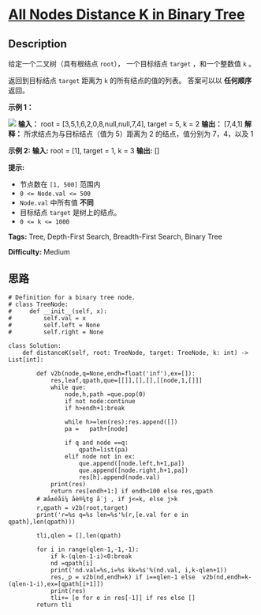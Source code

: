 # [All Nodes Distance K in Binary Tree][title]

## Description

给定一个二叉树（具有根结点 `root`）， 一个目标结点 `target` ，和一个整数值 `k` 。

返回到目标结点 `target` 距离为 `k` 的所有结点的值的列表。 答案可以以 **任何顺序** 返回。



**示例 1：**

![](https://s3-lc-upload.s3.amazonaws.com/uploads/2018/06/28/sketch0.png)
            **输入：** root = [3,5,1,6,2,0,8,null,null,7,4], target = 5, k = 2    **输出：** [7,4,1]    **解释：** 所求结点为与目标结点（值为 5）距离为 2 的结点，值分别为 7，4，以及 1    

**示例 2:**
            **输入:** root = [1], target = 1, k = 3    **输出:** []    



**提示:**

  * 节点数在 `[1, 500]` 范围内
  * `0 <= Node.val <= 500`
  * `Node.val` 中所有值 **不同**
  * 目标结点 `target` 是树上的结点。
  * `0 <= k <= 1000`




**Tags:** Tree, Depth-First Search, Breadth-First Search, Binary Tree

**Difficulty:** Medium

## 思路

``` python3
# Definition for a binary tree node.
# class TreeNode:
#     def __init__(self, x):
#         self.val = x
#         self.left = None
#         self.right = None

class Solution:
    def distanceK(self, root: TreeNode, target: TreeNode, k: int) -> List[int]:

        def v2b(node,q=None,endh=float('inf'),ex=[]):
            res,leaf,qpath,que=[[]],[],[],[[node,1,[]]]
            while que:
                node,h,path =que.pop(0)
                if not node:continue
                if h>endh+1:break

                while h>=len(res):res.append([])
                pa =   path+[node]

                if q and node ==q:
                    qpath=list(pa)
                elif node not in ex:               
                    que.append([node.left,h+1,pa])
                    que.append([node.right,h+1,pa])  
                    res[h].append(node.val)
            print(res)
            return res[endh+1:] if endh<100 else res,qpath
        # æå±éåï¼ åè®¾tg å¨j , if j<=k, else j>k
        r,qpath = v2b(root,target)
        print('r=%s q=%s len=%s'%(r,[e.val for e in qpath],len(qpath)))

        tli,qlen = [],len(qpath)

        for i in range(qlen-1,-1,-1):
            if k-(qlen-1-i)<0:break
            nd =qpath[i]
            print('nd.val=%s,i=%s kk=%s'%(nd.val, i,k-qlen+1))
            res,_p = v2b(nd,endh=k) if i==qlen-1 else  v2b(nd,endh=k-(qlen-1-i),ex=[qpath[i+1]]) 
            print(res)
            tli+= [e for e in res[-1]] if res else []
        return tli
```

[title]: https://leetcode-cn.com/problems/all-nodes-distance-k-in-binary-tree
